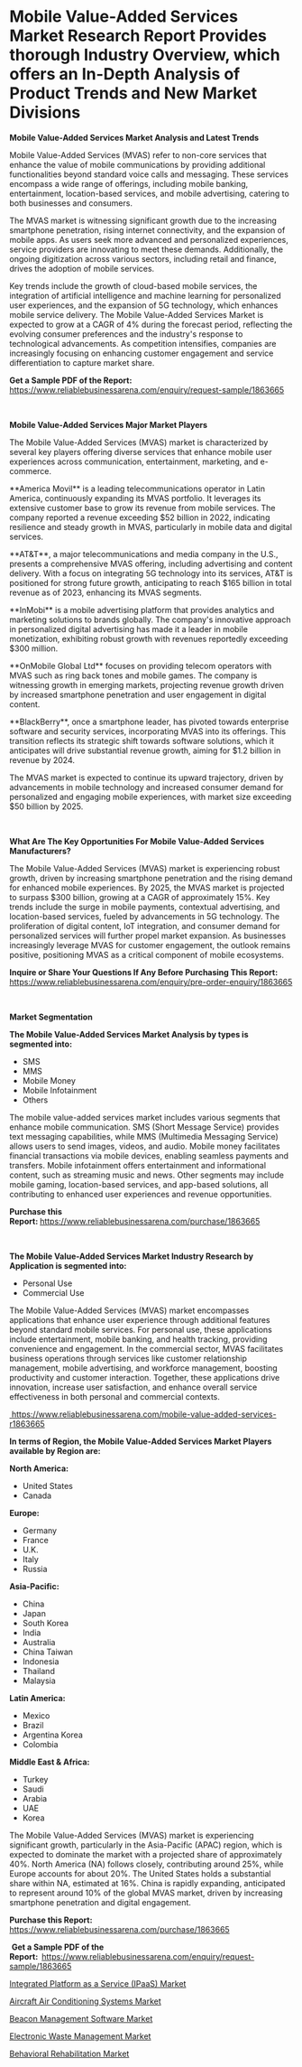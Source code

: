 <p><h1>Mobile Value-Added Services Market Research Report Provides thorough Industry Overview, which offers an In-Depth Analysis of Product Trends and New Market Divisions</h1></p><p><strong>Mobile Value-Added Services Market Analysis and Latest Trends</strong></p>
<p><p>Mobile Value-Added Services (MVAS) refer to non-core services that enhance the value of mobile communications by providing additional functionalities beyond standard voice calls and messaging. These services encompass a wide range of offerings, including mobile banking, entertainment, location-based services, and mobile advertising, catering to both businesses and consumers.</p><p>The MVAS market is witnessing significant growth due to the increasing smartphone penetration, rising internet connectivity, and the expansion of mobile apps. As users seek more advanced and personalized experiences, service providers are innovating to meet these demands. Additionally, the ongoing digitization across various sectors, including retail and finance, drives the adoption of mobile services. </p><p>Key trends include the growth of cloud-based mobile services, the integration of artificial intelligence and machine learning for personalized user experiences, and the expansion of 5G technology, which enhances mobile service delivery. The Mobile Value-Added Services Market is expected to grow at a CAGR of 4% during the forecast period, reflecting the evolving consumer preferences and the industry's response to technological advancements. As competition intensifies, companies are increasingly focusing on enhancing customer engagement and service differentiation to capture market share.</p></p>
<p><strong>Get a Sample PDF of the Report:&nbsp;</strong> <a href="https://www.reliablebusinessarena.com/enquiry/request-sample/1863665?utm_campaign=1740&utm_medium=2&utm_source=Github&utm_content=ia&utm_term=21102024&utm_id=mobile-value-added-services">https://www.reliablebusinessarena.com/enquiry/request-sample/1863665</a></p>
<p>&nbsp;</p>
<p><strong>Mobile Value-Added Services Major Market Players</strong></p>
<p><p>The Mobile Value-Added Services (MVAS) market is characterized by several key players offering diverse services that enhance mobile user experiences across communication, entertainment, marketing, and e-commerce.</p><p>**America Movil** is a leading telecommunications operator in Latin America, continuously expanding its MVAS portfolio. It leverages its extensive customer base to grow its revenue from mobile services. The company reported a revenue exceeding $52 billion in 2022, indicating resilience and steady growth in MVAS, particularly in mobile data and digital services.</p><p>**AT&T**, a major telecommunications and media company in the U.S., presents a comprehensive MVAS offering, including advertising and content delivery. With a focus on integrating 5G technology into its services, AT&T is positioned for strong future growth, anticipating to reach $165 billion in total revenue as of 2023, enhancing its MVAS segments.</p><p>**InMobi** is a mobile advertising platform that provides analytics and marketing solutions to brands globally. The company's innovative approach in personalized digital advertising has made it a leader in mobile monetization, exhibiting robust growth with revenues reportedly exceeding $300 million.</p><p>**OnMobile Global Ltd** focuses on providing telecom operators with MVAS such as ring back tones and mobile games. The company is witnessing growth in emerging markets, projecting revenue growth driven by increased smartphone penetration and user engagement in digital content.</p><p>**BlackBerry**, once a smartphone leader, has pivoted towards enterprise software and security services, incorporating MVAS into its offerings. This transition reflects its strategic shift towards software solutions, which it anticipates will drive substantial revenue growth, aiming for $1.2 billion in revenue by 2024.</p><p>The MVAS market is expected to continue its upward trajectory, driven by advancements in mobile technology and increased consumer demand for personalized and engaging mobile experiences, with market size exceeding $50 billion by 2025.</p></p>
<p>&nbsp;</p>
<p><strong>What Are The Key Opportunities For Mobile Value-Added Services Manufacturers?</strong></p>
<p><p>The Mobile Value-Added Services (MVAS) market is experiencing robust growth, driven by increasing smartphone penetration and the rising demand for enhanced mobile experiences. By 2025, the MVAS market is projected to surpass $300 billion, growing at a CAGR of approximately 15%. Key trends include the surge in mobile payments, contextual advertising, and location-based services, fueled by advancements in 5G technology. The proliferation of digital content, IoT integration, and consumer demand for personalized services will further propel market expansion. As businesses increasingly leverage MVAS for customer engagement, the outlook remains positive, positioning MVAS as a critical component of mobile ecosystems.</p></p>
<p><strong>Inquire or Share Your Questions If Any Before Purchasing This Report:</strong> <a href="https://www.reliablebusinessarena.com/enquiry/pre-order-enquiry/1863665?utm_campaign=1740&utm_medium=2&utm_source=Github&utm_content=ia&utm_term=21102024&utm_id=mobile-value-added-services">https://www.reliablebusinessarena.com/enquiry/pre-order-enquiry/1863665</a></p>
<p>&nbsp;</p>
<p><strong>Market Segmentation</strong></p>
<p><strong>The Mobile Value-Added Services Market Analysis by types is segmented into:</strong></p>
<p><ul><li>SMS</li><li>MMS</li><li>Mobile Money</li><li>Mobile Infotainment</li><li>Others</li></ul></p>
<p><p>The mobile value-added services market includes various segments that enhance mobile communication. SMS (Short Message Service) provides text messaging capabilities, while MMS (Multimedia Messaging Service) allows users to send images, videos, and audio. Mobile money facilitates financial transactions via mobile devices, enabling seamless payments and transfers. Mobile infotainment offers entertainment and informational content, such as streaming music and news. Other segments may include mobile gaming, location-based services, and app-based solutions, all contributing to enhanced user experiences and revenue opportunities.</p></p>
<p><strong>Purchase this Report:&nbsp;</strong><a href="https://www.reliablebusinessarena.com/purchase/1863665?utm_campaign=1740&utm_medium=2&utm_source=Github&utm_content=ia&utm_term=21102024&utm_id=mobile-value-added-services">https://www.reliablebusinessarena.com/purchase/1863665</a></p>
<p>&nbsp;</p>
<p><strong>The Mobile Value-Added Services Market Industry Research by Application is segmented into:</strong></p>
<p><ul><li>Personal Use</li><li>Commercial Use</li></ul></p>
<p><p>The Mobile Value-Added Services (MVAS) market encompasses applications that enhance user experience through additional features beyond standard mobile services. For personal use, these applications include entertainment, mobile banking, and health tracking, providing convenience and engagement. In the commercial sector, MVAS facilitates business operations through services like customer relationship management, mobile advertising, and workforce management, boosting productivity and customer interaction. Together, these applications drive innovation, increase user satisfaction, and enhance overall service effectiveness in both personal and commercial contexts.</p></p>
<p><a href="https://www.reliablebusinessarena.com/mobile-value-added-services-r1863665?utm_campaign=1740&utm_medium=2&utm_source=Github&utm_content=ia&utm_term=21102024&utm_id=mobile-value-added-services">&nbsp;https://www.reliablebusinessarena.com/mobile-value-added-services-r1863665</a></p>
<p><strong>In terms of Region, the Mobile Value-Added Services Market Players available by Region are:</strong></p>
<p>
    <p> <strong> North America: </strong>
        <ul>
            <li>United States</li>
            <li>Canada</li>
        </ul>
        </p> 
    <p> <strong> Europe: </strong>
        <ul>
            <li>Germany</li>
            <li>France</li>
            <li>U.K.</li>
            <li>Italy</li>
            <li>Russia</li>
        </ul>
        </p> 
    <p> <strong> Asia-Pacific: </strong>
        <ul>
            <li>China</li>
            <li>Japan</li>
            <li>South Korea</li>
            <li>India</li>
            <li>Australia</li>
            <li>China Taiwan</li>
            <li>Indonesia</li>
            <li>Thailand</li>
            <li>Malaysia</li>
        </ul>
        </p> 
    <p> <strong> Latin America: </strong>
        <ul>
            <li>Mexico</li>
            <li>Brazil</li>
            <li>Argentina Korea</li>
            <li>Colombia</li>
        </ul>
        </p> 
    <p> <strong> Middle East & Africa: </strong>
        <ul>
            <li>Turkey</li>
            <li>Saudi</li>
            <li>Arabia</li>
            <li>UAE</li>
            <li>Korea</li>
        </ul>
    </p>
    </p>
<p><p>The Mobile Value-Added Services (MVAS) market is experiencing significant growth, particularly in the Asia-Pacific (APAC) region, which is expected to dominate the market with a projected share of approximately 40%. North America (NA) follows closely, contributing around 25%, while Europe accounts for about 20%. The United States holds a substantial share within NA, estimated at 16%. China is rapidly expanding, anticipated to represent around 10% of the global MVAS market, driven by increasing smartphone penetration and digital engagement.</p></p>
<p><strong>Purchase this Report: </strong><a href="https://www.reliablebusinessarena.com/purchase/1863665?utm_campaign=1740&utm_medium=2&utm_source=Github&utm_content=ia&utm_term=21102024&utm_id=mobile-value-added-services">https://www.reliablebusinessarena.com/purchase/1863665</a></p>
<p>&nbsp;<strong>Get a Sample PDF of the Report:&nbsp;&nbsp;</strong><a href="https://www.reliablebusinessarena.com/enquiry/request-sample/1863665?utm_campaign=1740&utm_medium=2&utm_source=Github&utm_content=ia&utm_term=21102024&utm_id=mobile-value-added-services">https://www.reliablebusinessarena.com/enquiry/request-sample/1863665</a></p>
<p><strong></strong></p>
<p><p><a href="https://github.com/LilianFaulkner65/Market-Research-Report-List-1/blob/main/integrated-platform-as-a-service-ipaas-market.md?utm_campaign=1740&utm_medium=2&utm_source=Github&utm_content=ia&utm_term=21102024&utm_id=mobile-value-added-services">Integrated Platform as a Service (IPaaS) Market</a></p><p><a href="https://issuu.com/reportprime-2/docs/aircraft-air-conditioning-systems-m_299cb1191e7614?utm_campaign=1740&utm_medium=2&utm_source=Github&utm_content=ia&utm_term=21102024&utm_id=mobile-value-added-services">Aircraft Air Conditioning Systems Market</a></p><p><a href="https://www.linkedin.com/pulse/beacon-management-software-market-matrix-applications-types-cagr-gcd5c?utm_campaign=1740&utm_medium=2&utm_source=Github&utm_content=ia&utm_term=21102024&utm_id=mobile-value-added-services">Beacon Management Software Market</a></p><p><a href="https://www.linkedin.com/pulse/electronic-waste-management-market-evolution-key-trends-regional-vesfc?utm_campaign=1740&utm_medium=2&utm_source=Github&utm_content=ia&utm_term=21102024&utm_id=mobile-value-added-services">Electronic Waste Management Market</a></p><p><a href="https://www.linkedin.com/pulse/behavioral-rehabilitation-market-trends-strategic-insights-2024-ffsuc?utm_campaign=1740&utm_medium=2&utm_source=Github&utm_content=ia&utm_term=21102024&utm_id=mobile-value-added-services">Behavioral Rehabilitation Market</a></p></p>